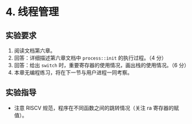 # 4. 线程管理

## 实验要求

1. 阅读文档第六章。
2. 回答：详细描述第六章文档中 `process::init` 的执行过程。（4 分）
3. 回答：给出 `switch` 时，重要寄存器的使用情况，画出栈的使用情况。（6 分）
4. 本章无编程练习，将在下一节与用户进程一同考察。

## 实验指导

- 注意 RISCV 规范，程序在不同函数之间的跳转情况（关注 ra 寄存器的赋值）。
